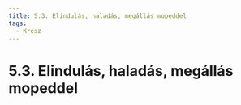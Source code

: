 ```yaml
---
title: 5.3. Elindulás, haladás, megállás mopeddel
tags:
  - Kresz
---
```


# 5.3. Elindulás, haladás, megállás mopeddel